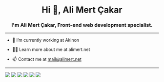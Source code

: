 <h1 align="center">Hi 👋, Ali Mert Çakar</h1>
<h3 align="center">I'm Ali Mert Çakar, Front-end web development specialist.</h3>

---

- 🔭 I’m currently working at Akinon

- 👨‍💻 Learn more about me at alimert.net

- 📫 Contact me at mail@alimert.net

---
![](https://img.shields.io/badge/React-20232A?style=for-the-badge&logo=react&logoColor=61DAFB)
![](https://img.shields.io/badge/TypeScript-007ACC?style=for-the-badge&logo=typescript&logoColor=white)
![](https://img.shields.io/badge/storybook-FF4785?style=for-the-badge&logo=storybook&logoColor=white)
![](https://img.shields.io/badge/Redux-593D88?style=for-the-badge&logo=redux&logoColor=white)
![](https://img.shields.io/badge/next.js-000000?style=for-the-badge&logo=nextdotjs&logoColor=white)
![](https://img.shields.io/badge/Jest-C21325?style=for-the-badge&logo=jest&logoColor=white)












